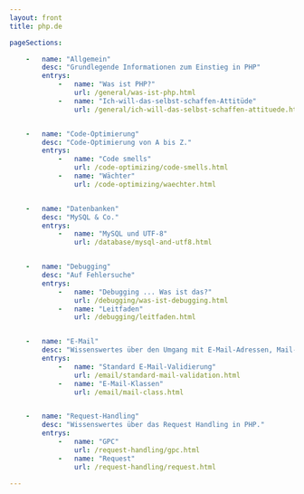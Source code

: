 ```yaml
---
layout: front
title: php.de

pageSections:

    -   name: "Allgemein"
        desc: "Grundlegende Informationen zum Einstieg in PHP"
        entrys:
            -   name: "Was ist PHP?"
                url: /general/was-ist-php.html
            -   name: "Ich-will-das-selbst-schaffen-Attitüde"
                url: /general/ich-will-das-selbst-schaffen-attituede.html


    -   name: "Code-Optimierung"
        desc: "Code-Optimierung von A bis Z."
        entrys:
            -   name: "Code smells"
                url: /code-optimizing/code-smells.html
            -   name: "Wächter"
                url: /code-optimizing/waechter.html


    -   name: "Datenbanken"
        desc: "MySQL & Co."
        entrys:
            -   name: "MySQL und UTF-8"
                url: /database/mysql-and-utf8.html


    -   name: "Debugging"
        desc: "Auf Fehlersuche"
        entrys:
            -   name: "Debugging ... Was ist das?"
                url: /debugging/was-ist-debugging.html
            -   name: "Leitfaden"
                url: /debugging/leitfaden.html


    -   name: "E-Mail"
        desc: "Wissenswertes über den Umgang mit E-Mail-Adressen, Mail-Servern, und Mailer-Klassen."
        entrys:
            -   name: "Standard E-Mail-Validierung"
                url: /email/standard-mail-validation.html
            -   name: "E-Mail-Klassen"
                url: /email/mail-class.html


    -   name: "Request-Handling"
        desc: "Wissenswertes über das Request Handling in PHP."
        entrys:
            -   name: "GPC"
                url: /request-handling/gpc.html
            -   name: "Request"
                url: /request-handling/request.html

---
```

